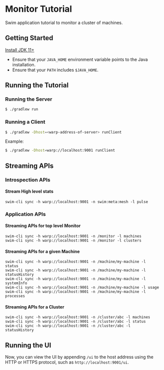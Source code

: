 # Monitor Tutorial

Swim application tutorial to monitor a cluster of machines.

## Getting Started

[Install JDK 11+](https://www.oracle.com/technetwork/java/javase/downloads/index.html)

- Ensure that your `JAVA_HOME` environment variable points to the Java installation.
- Ensure that your `PATH` includes `$JAVA_HOME`.

## Running the Tutorial

### Running the Server

```bash
$ ./gradlew run
```

### Running a Client

```bash
$ ./gradlew -Dhost=<warp-address-of-server> runClient
```

Example:

```bash
$ ./gradlew -Dhost=warp://localhost:9001 runClient
```

## Streaming APIs

### Introspection APIs

#### Stream High level stats

```
swim-cli sync -h warp://localhost:9001 -n swim:meta:mesh -l pulse
```

### Application APIs

#### Streaming APIs for top level Monitor

```
swim-cli sync -h warp://localhost:9001 -n /monitor -l machines
swim-cli sync -h warp://localhost:9001 -n /monitor -l clusters
```

#### Streaming APIs for a given Machine

```
swim-cli sync -h warp://localhost:9001 -n /machine/my-machine -l status
swim-cli sync -h warp://localhost:9001 -n /machine/my-machine -l statusHistory
swim-cli sync -h warp://localhost:9001 -n /machine/my-machine -l systemInfo
swim-cli sync -h warp://localhost:9001 -n /machine/my-machine -l usage
swim-cli sync -h warp://localhost:9001 -n /machine/my-machine -l processes
```

#### Streaming APIs for a Cluster

```
swim-cli sync -h warp://localhost:9001 -n /cluster/abc -l machines
swim-cli sync -h warp://localhost:9001 -n /cluster/abc -l status
swim-cli sync -h warp://localhost:9001 -n /cluster/abc -l statusHistory
```

## Running the UI

Now, you can view the UI by appending `/ui` to the host address using the HTTP or HTTPS protocol, such as `http://localhost:9001/ui`.
